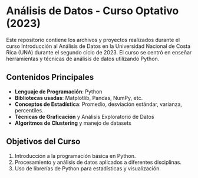 # Análisis de Datos - Curso Optativo (2023)

Este repositorio contiene los archivos y proyectos realizados durante el curso Introducción al Análisis de Datos en la Universidad Nacional de Costa Rica (UNA) durante el segundo ciclo de 2023. El curso se centró en enseñar herramientas y técnicas de análisis de datos utilizando Python.

## Contenidos Principales

- **Lenguaje de Programación**: Python
- **Bibliotecas usadas**: Matplotlib, Pandas, NumPy, etc.
- **Conceptos de Estadística**: Promedio, desviación estándar, varianza, percentiles.
- **Técnicas de Graficación** y Análisis Exploratorio de Datos
- **Algoritmos de Clustering** y manejo de datasets

## Objetivos del Curso

1. Introducción a la programación básica en Python.
2. Procesamiento y análisis de datos aplicados a diferentes disciplinas.
3. Uso de librerías de Python para estadísticas y visualización.


